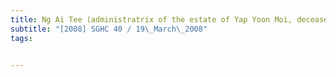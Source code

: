 ```yaml
---
title: Ng Ai Tee (administratrix of the estate of Yap Yoon Moi, deceased) v Ng Chee Chuan 
subtitle: "[2008] SGHC 40 / 19\_March\_2008"
tags:


---
```


